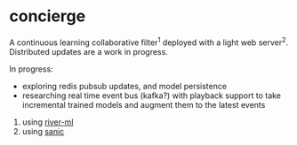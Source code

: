 # concierge

A continuous learning collaborative filter<sup>1</sup> deployed with a light web server<sup>2</sup>. Distributed updates are a work in progress. 

In progress:  
- exploring redis pubsub updates, and model persistence
- researching real time event bus (kafka?) with playback support to take incremental trained models and augment them to the latest events

1. using [river-ml](https://riverml.xyz/)
2. using [sanic](https://sanic.readthedocs.io/)

